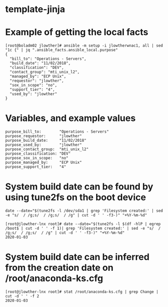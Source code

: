 # template-jinja

# Example of getting the local facts
```
[root@boladm02 jlowther]# ansible -m setup -i jlowtherwnac1, all | sed "1c {" | jq ".ansible_facts.ansible_local.purpose"
{
  "bill_to": "Operations - Servers",
  "build_date": "11/02/2018",
  "classification": "DEV",
  "contact_group": "mti_unix_l2",
  "managed_by": "ECP Unix",
  "requestor": "jlowther",
  "sox_in_scope": "no",
  "support_tier": "4",
  "used_by": "jlowther"
}
```
# Variables, and example values
```
purpose_bill_to:        "Operations - Servers"
purpose_requestor:      "jlowther"
purpose_build_date:     "11/02/2018"
purpose_used_by:        "jlowther"
purpose_contact_group:  "mti_unix_l2"
purpose_classification: "DEV"
purpose_sox_in_scope:   "no"
purpose_managed_by:     "ECP Unix"
purpose_support_tier:   "4"
```

# System build date can be found by using tune2fs on the boot device
```
date --date="$(tune2fs -l /dev/sda1 | grep 'Filesystem created:' | sed -e "s/  / /g;s/  / /g;s/  / /g" | cut -d ' ' -f3-)" "+%Y-%m-%d"

[root@jlowther-lnx root]# date --date="$(tune2fs -l $(df -hlP | egrep /boot$ | cut -d ' ' -f 1)| grep 'Filesystem created:' | sed -e "s/  / /g;s/  / /g;s/  / /g" | cut -d ' ' -f3-)" "+%Y-%m-%d"
2020-01-03
```

# System build date can be inferred from the creation date on /root/anaconda-ks.cfg
```
[root@jlowther-lnx root]# stat /root/anaconda-ks.cfg | grep Change | cut -d ' ' -f 2
2020-01-03
```
